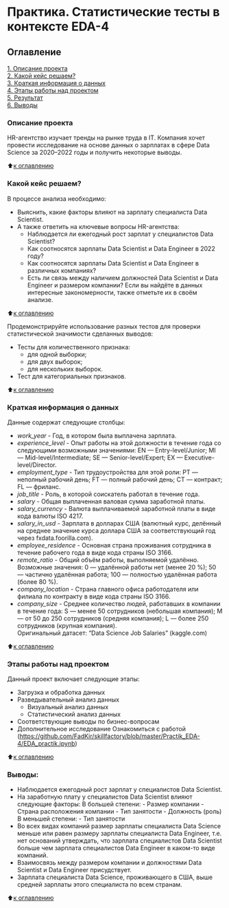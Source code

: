 # Практика. Статистические тесты в контексте EDA-4

## Оглавление  
[1. Описание проекта](https://github.com/FadKir/skillfactory/blob/master/Project-1/README.md)  
[2. Какой кейс решаем?](https://github.com/FadKir/skillfactory/blob/master/Project-1/README.md)  
[3. Краткая информация о данных](https://github.com/FadKir/skillfactory/blob/master/Project-1/README.md)  
[4. Этапы работы над проектом](https://github.com/FadKir/skillfactory/blob/master/Project-1/README.md)  
[5. Результат](https://github.com/FadKir/skillfactory/blob/master/Project-1/README.md)    
[6. Выводы](https://github.com/FadKir/skillfactory/blob/master/Project-1/README.md) 

### Описание проекта 
HR-агентство изучает тренды на рынке труда в IT. Компания хочет провести исследование на основе данных о зарплатах в сфере Data Science за 2020–2022 годы и получить некоторые выводы.

:arrow_up:[к оглавлению](.README.md#Оглавление)

### Какой кейс решаем?    
В процессе анализа необходимо:
- Выяснить, какие факторы влияют на зарплату специалиста Data Scientist.
- А также ответить на ключевые вопросы HR-агентства:
    - Наблюдается ли ежегодный рост зарплат у специалистов Data Scientist?
    - Как соотносятся зарплаты Data Scientist и Data Engineer в 2022 году?
    - Как соотносятся зарплаты Data Scientist и Data Engineer в различных компаниях?
    - Есть ли связь между наличием должностей Data Scientist и Data Engineer и размером компании?
Если вы найдёте в данных интересные закономерности, также отметьте их в своём анализе.

:arrow_up:[к оглавлению](.README.md#Оглавление)

Продемонстрируйте использование разных тестов для проверки статистической значимости сделанных выводов:

- Тесты для количественного признака:
    - для одной выборки;
    - для двух выборок;
    - для нескольких выборок.
- Тест для категориальных признаков.

:arrow_up:[к оглавлению](.README.md#Оглавление)

### Краткая информация о данных
Данные содержат следующие столбцы:
*  *work_year* - 	Год, в котором была выплачена зарплата.
*  *experience_level* - Опыт работы на этой должности в течение года со следующими возможными значениями:
                             EN — Entry-level/Junior;
                             MI — Mid-level/Intermediate;
                             SE — Senior-level/Expert;
                             EX — Executive-level/Director.
* *employment_type* - Тип трудоустройства для этой роли:
                             PT — неполный рабочий день;
                             FT — полный рабочий день;
                             CT — контракт;
                             FL — фриланс.            
* *job_title* - Роль, в которой соискатель работал в течение года.
* *salary* - 	Общая выплаченная валовая сумма заработной платы.
* *salary_currency* - Валюта выплачиваемой заработной платы в виде кода валюты ISO 4217.
* *salary_in_usd* - Зарплата в долларах США (валютный курс, делённый на среднее значение курса доллара США за соответствующий год через fxdata.foorilla.com).
* *employee_residence* - Основная страна проживания сотрудника в течение рабочего года в виде кода страны ISO 3166.
* *remote_ratio* - Общий объём работы, выполняемой удалённо. Возможные значения:
                             0 — удалённой работы нет (менее 20 %);
                             50 — частично удалённая работа;
                             100 — полностью удалённая работа (более 80 %).            
* *company_location* - Страна главного офиса работодателя или филиала по контракту в виде кода страны ISO 3166.
* *company_size* - Среднее количество людей, работавших в компании в течение года:
                             S — менее 50 сотрудников (небольшая компания);
                             M — от 50 до 250 сотрудников (средняя компания);
                             L — более 250 сотрудников (крупная компания).  
Оригинальный датасет: “Data Science Job Salaries” (kaggle.com)

:arrow_up:[к оглавлению](.README.md#Оглавление)

### Этапы работы над проектом
Данный проект включает следующие этапы:
 - Загрузка и обработка данных
 - Разведывательный анализ данных
   - Визуальный анализ данных 
   - Статистический анализ данных
 - Соответствующие выводы по бизнес-вопросам
 - Дополнительное исследование
Ознакомиться с работой (https://github.com/FadKir/skillfactory/blob/master/Practik_EDA-4/EDA_practik.ipynb)

:arrow_up:[к оглавлению](.README.md#Оглавление)

### Выводы:  
- Наблюдается ежегодный рост зарплат у специалистов Data Scientist.
- На заработную плату у специалистов Data Scientist влияют следующие факторы:
     В большей степени:
           - Размер компании
           - Страна расположения компании
           - Тип занятости
           - Должность (роль)
     В меньшей степени:
           - Тип занятости
- Во всех видах компаний размер зарплаты специалиста Data Science меньше или равен размеру зарплаты специалиста Data Engineer, т.е. нет оснований утверждать, что зарплата специалистов Data Scientist больше чем зарплата специалистов Data Engineer в каком-то виде компаний.
- Взаимосвязь между размером компании и должностями Data Scientist и Data Engineer присудствует.
- Зарплата специалиста Data Science, проживающего в США, выше средней зарплаты этого специалиста по всем странам.

:arrow_up:[к оглавлению](.README.md#Оглавление)
